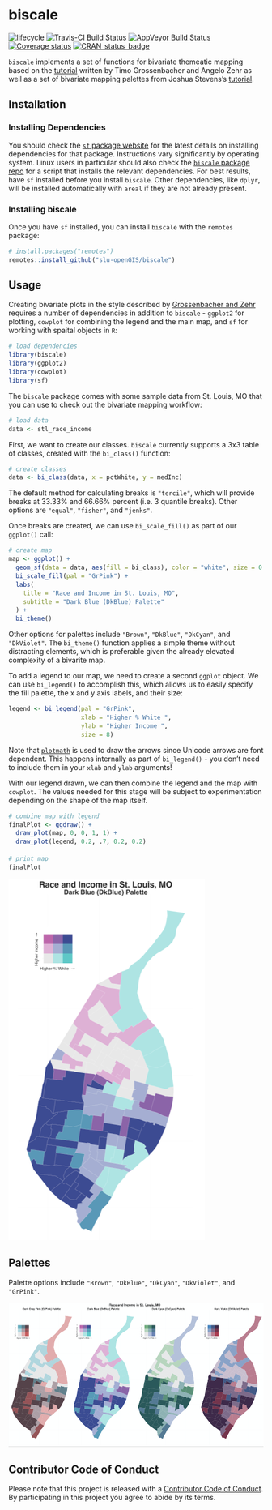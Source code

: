 
<!-- README.md is generated from README.Rmd. Please edit that file -->

# biscale

[![lifecycle](https://img.shields.io/badge/lifecycle-experimental-orange.svg)](https://www.tidyverse.org/lifecycle/#experimental)
[![Travis-CI Build
Status](https://travis-ci.org/slu-openGIS/biscale.svg?branch=master)](https://travis-ci.org/slu-openGIS/biscale)
[![AppVeyor Build
Status](https://ci.appveyor.com/api/projects/status/github/slu-openGIS/biscale?branch=master&svg=true)](https://ci.appveyor.com/project/chris-prener/biscale)
[![Coverage
status](https://codecov.io/gh/slu-openGIS/biscale/branch/master/graph/badge.svg)](https://codecov.io/github/slu-openGIS/biscale?branch=master)
[![CRAN\_status\_badge](http://www.r-pkg.org/badges/version/biscale)](https://cran.r-project.org/package=biscale)

`biscale` implements a set of functions for bivariate themeatic mapping
based on the
[tutorial](https://timogrossenbacher.ch/2019/04/bivariate-maps-with-ggplot2-and-sf/)
written by Timo Grossenbacher and Angelo Zehr as well as a set of
bivariate mapping palettes from Joshua Stevens’s
[tutorial](http://www.joshuastevens.net/cartography/make-a-bivariate-choropleth-map/).

## Installation

### Installing Dependencies

You should check the [`sf` package
website](https://r-spatial.github.io/sf/) for the latest details on
installing dependencies for that package. Instructions vary
significantly by operating system. Linux users in particular should also
check the [`biscale` package
repo](https://github.com/slu-openGIS/biscale/blob/master/.travis/install.sh)
for a script that installs the relevant dependencies. For best results,
have `sf` installed before you install `biscale`. Other dependencies,
like `dplyr`, will be installed automatically with `areal` if they are
not already present.

### Installing biscale

Once you have `sf` installed, you can install `biscale` with the
`remotes` package:

``` r
# install.packages("remotes")
remotes::install_github("slu-openGIS/biscale")
```

## Usage

Creating bivariate plots in the style described by [Grossenbacher and
Zehr](https://timogrossenbacher.ch/2019/04/bivariate-maps-with-ggplot2-and-sf/)
requires a number of dependencies in addition to `biscale` - `ggplot2`
for plotting, `cowplot` for combining the legend and the main map, and
`sf` for working with spaital objects in `R`:

``` r
# load dependencies
library(biscale)
library(ggplot2)
library(cowplot)
library(sf)
```

The `biscale` package comes with some sample data from St. Louis, MO
that you can use to check out the bivariate mapping workflow:

``` r
# load data
data <- stl_race_income
```

First, we want to create our classes. `biscale` currently supports a 3x3
table of classes, created with the `bi_class()` function:

``` r
# create classes
data <- bi_class(data, x = pctWhite, y = medInc)
```

The default method for calculating breaks is `"tercile"`, which will
provide breaks at 33.33% and 66.66% percent (i.e. 3 quantile breaks).
Other options are `"equal"`, `"fisher"`, and `"jenks"`.

Once breaks are created, we can use `bi_scale_fill()` as part of our
`ggplot()` call:

``` r
# create map
map <- ggplot() +
  geom_sf(data = data, aes(fill = bi_class), color = "white", size = 0.1, show.legend = FALSE) +
  bi_scale_fill(pal = "GrPink") +
  labs(
    title = "Race and Income in St. Louis, MO",
    subtitle = "Dark Blue (DkBlue) Palette"
  ) +
  bi_theme()
```

Other options for palettes include `"Brown"`, `"DkBlue"`, `"DkCyan"`,
and `"DkViolet"`. The `bi_theme()` function applies a simple theme
without distracting elements, which is preferable given the already
elevated complexity of a bivarite map.

To add a legend to our map, we need to create a second `ggplot` object.
We can use `bi_legend()` to accomplish this, which allows us to easily
specify the fill palette, the x and y axis labels, and their size:

``` r
legend <- bi_legend(pal = "GrPink",
                    xlab = "Higher % White ",
                    ylab = "Higher Income ",
                    size = 8)
```

Note that
[`plotmath`](https://stat.ethz.ch/R-manual/R-devel/library/grDevices/html/plotmath.html)
is used to draw the arrows since Unicode arrows are font dependent. This
happens internally as part of `bi_legend()` - you don’t need to include
them in your `xlab` and `ylab` arguments\!

With our legend drawn, we can then combine the legend and the map with
`cowplot`. The values needed for this stage will be subject to
experimentation depending on the shape of the map itself.

``` r
# combine map with legend
finalPlot <- ggdraw() +
  draw_plot(map, 0, 0, 1, 1) +
  draw_plot(legend, 0.2, .7, 0.2, 0.2)

# print map
finalPlot
```

![](man/figures/dkblue.png)

## Palettes

Palette options include `"Brown"`, `"DkBlue"`, `"DkCyan"`, `"DkViolet"`,
and `"GrPink"`.

![](man/figures/preview.png)

## Contributor Code of Conduct

Please note that this project is released with a [Contributor Code of
Conduct](.github/CODE_OF_CONDUCT.md). By participating in this project
you agree to abide by its terms.
